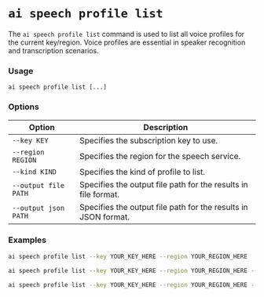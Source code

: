 # `ai speech profile list`

The `ai speech profile list` command is used to list all voice profiles for the current key/region. Voice profiles are essential in speaker recognition and transcription scenarios.

### Usage

```
ai speech profile list [...]
```

### Options

| Option               | Description                                                      |
|----------------------|------------------------------------------------------------------|
| `--key KEY`          | Specifies the subscription key to use.             |
| `--region REGION`    | Specifies the region for the speech service.       |
| `--kind KIND`        | Specifies the kind of profile to list.             |
| `--output file PATH` | Specifies the output file path for the results in file format.    |
| `--output json PATH` | Specifies the output file path for the results in JSON format.   |

### Examples

``` bash title="List all voice profiles for the specified key and region"
ai speech profile list --key YOUR_KEY_HERE --region YOUR_REGION_HERE
```

``` bash title="List all voice profiles and save the output to a file"
ai speech profile list --key YOUR_KEY_HERE --region YOUR_REGION_HERE --output file profiles.txt
```

``` bash title="List all voice profiles and save the output in JSON format"
ai speech profile list --key YOUR_KEY_HERE --region YOUR_REGION_HERE --output json profiles.json
```